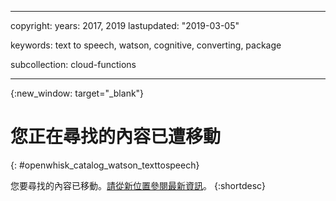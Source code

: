 
---

copyright:
  years: 2017, 2019
lastupdated: "2019-03-05"

keywords: text to speech, watson, cognitive, converting, package

subcollection: cloud-functions

---


{:new_window: target="_blank"}
# 您正在尋找的內容已遭移動
{: #openwhisk_catalog_watson_texttospeech}

您要尋找的內容已移動。[請從新位置參閱最新資訊](/docs/openwhisk?topic=cloud-functions-pkg_text_to_speech)。
{:shortdesc}
